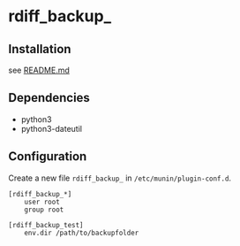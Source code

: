 # rdiff_backup_

## Installation
see [README.md](../README.md)

## Dependencies
* python3
* python3-dateutil

## Configuration
Create a new file `rdiff_backup_` in `/etc/munin/plugin-conf.d`.
```config
[rdiff_backup_*]
    user root
    group root

[rdiff_backup_test]
    env.dir /path/to/backupfolder
```